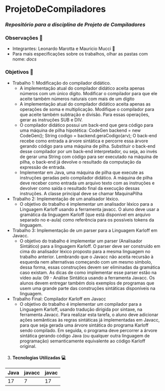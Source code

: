 # ProjetoDeCompiladores

### _Repositório para a disciplina de Projeto de Compiladores_

### Observações 🚩

* Integrantes: Leonardo Marotta e Mauricio Mucci 🤝
* Para mais especificações sobre os trabalhos, olhar as pastas com nome: _docs_

### Objetivos 🎯

* Trabalho 1: Modificação do compilador didático.
  * A implementação atual do compilador didático aceita apenas números com um único
    dígito. Modificar o compilador para que ele aceite também números naturais com mais
    de um dígito
  * A implementação atual do compilador didático aceita apenas as operações de soma e
    multiplicação. Modifique o compilador para que aceite também subtração e divisão.
    Para essas operações, gerar as instruções SUB e DIV.
  * O compilador didático possui um back-end que gera código para uma máquina de pilha
    hipotética:
    CodeGen backend = new CodeGen();
    String codigo = backend.geraCodigo(arv);
    O back-end recebe como entrada a árvore sintática e percorre essa árvore gerando código
    para uma máquina de pilha. Substituir o back-end desse compilador por um back-end
    interpretador, ou seja, ao invés de gerar uma String com código para ser executado na
    máquina de pilha, o back-end já devolve o resultado da computação da expressão de
    entrada.
  * Implementar em Java, uma máquina de pilha que execute as instruções geradas pelo
    compilador didático. A máquina de pilha deve receber como entrada um arquivo texto
    com as instruções e devolver como saída o resultado final da execução dessas instruções.
    A classe principal deve se chamar MaquinaPilha
* Trabalho 2: Implementação de um analisador léxico.
  * O objetivo do trabalho é implementar um analisador léxico para a Linguagem Karloff
    usando a ferramenta javacc. O aluno deve usar a gramática da linguagem Karloff (que
    está disponível em arquivo separado no e-aula) como referência para os possíveis tokens
    da linguagem.
* Trabalho 3: Implementação de um parser para a Linguagem Karloff em Javacc.
  * O objetivo do trabalho é implementar um parser (Analisador Sintático) para a linguagem Karloff. O parser deve ser construído em cima do analisador léxico proposto para a
    mesma linguagem no trabalho anterior. Lembrando que o Javacc não aceita recursão à
    esquerda nem alternativas começando com um mesmo símbolo, dessa forma, essas construções devem ser eliminadas da gramática caso existam. As dicas de como implementar
    esse parser estão na vídeo aula: 09 - Análise Sintática usando a ferramenta Javacc. Os alunos devem entregar também dois exemplos de programas que usem
    uma grande parte das construções sintáticas disponíveis na linguagem.
* Trabalho Final: Compilador Karloff em Javacc
  * O objetivo do trabalho é implementar um compilador para a Linguagem Karloff, usando
    tradução dirigida por sintaxe, na ferramenta Javacc. Para realizar esta tarefa, o aluno
    deve adicionar ações semânticas às regras sintáticas já implementadas em Javacc, para
    que seja gerada uma árvore sintática do programa Karloff sendo compilado. Em seguida,
    o programa deve percorrer a árvore sintática gerando código Java (ou qualquer outra
    linguagem de programação) semanticamente equivalente ao código Karloff original.


3. #### Tecnologias Utilizadas 💻

| Java | javacc | javac |
|------|--------|-------|
|  17  | 7      | 17    |
